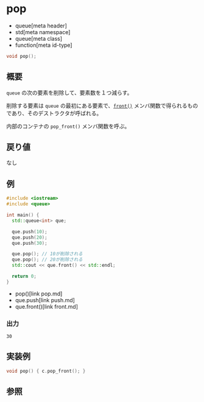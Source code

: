 # pop
* queue[meta header]
* std[meta namespace]
* queue[meta class]
* function[meta id-type]

```cpp
void pop();
```

## 概要
`queue` の次の要素を削除して、要素数を１つ減らす。

削除する要素は `queue` の最初にある要素で、[`front()`](front.md) メンバ関数で得られるものであり、そのデストラクタが呼ばれる。

内部のコンテナの `pop_front()` メンバ関数を呼ぶ。


## 戻り値
なし


## 例
```cpp example
#include <iostream>
#include <queue>

int main() {
  std::queue<int> que;

  que.push(10);
  que.push(20);
  que.push(30);

  que.pop(); // 10が削除される
  que.pop(); // 20が削除される
  std::cout << que.front() << std::endl;

  return 0;
}
```
* pop()[link pop.md]
* que.push[link push.md]
* que.front()[link front.md]

### 出力
```
30
```

## 実装例
```cpp
void pop() { c.pop_front(); }
```

## 参照

